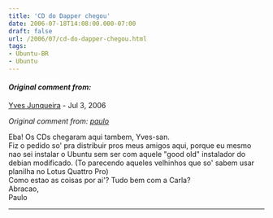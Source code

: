 ```yaml
---
title: 'CD do Dapper chegou'
date: 2006-07-18T14:08:00.000-07:00
draft: false
url: /2006/07/cd-do-dapper-chegou.html
tags: 
- Ubuntu-BR
- Ubuntu
---
```


#### _Original comment from:_
[Yves Junqueira](https://www.blogger.com/profile/00104361785049371212 "noreply@blogger.com") - <time datetime="2006-07-18T17:36:00.000-07:00">Jul 3, 2006</time>

_Original comment from: [paulo](javascript:void(0);)_  
  
Eba! Os CDs chegaram aqui tambem, Yves-san.  
Fiz o pedido so' pra distribuir pros meus amigos aqui, porque eu mesmo nao sei instalar o Ubuntu sem ser com aquele "good old" instalador do debian modificado. (To parecendo aqueles velhinhos que so' sabem usar planilha no Lotus Quattro Pro)  
Como estao as coisas por ai'? Tudo bem com a Carla?  
Abracao,  
Paulo
<hr />

